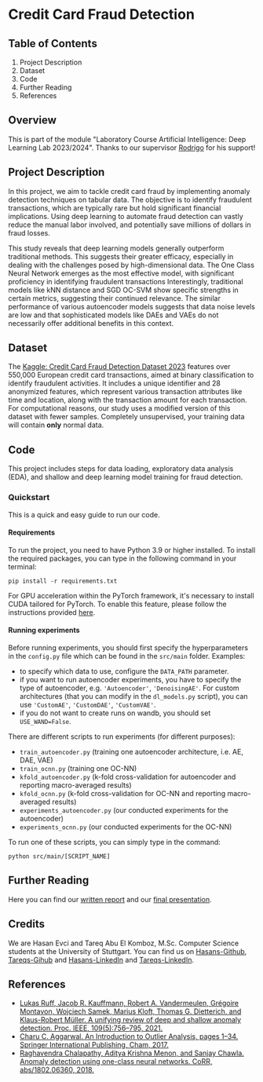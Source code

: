 # Credit Card Fraud Detection

## Table of Contents
1. Project Description
2. Dataset
3. Code
4. Further Reading
5. References

## Overview

This is part of the module "Laboratory Course Artificial Intelligence: Deep Learning Lab 2023/2024".
Thanks to our supervisor [Rodrigo](https://github.com/RodrigoLPA) for his support!

## Project Description

In this project, we aim to tackle credit card fraud by implementing anomaly detection techniques on tabular data. 
The objective is to identify fraudulent transactions, which are typically rare but hold significant financial implications. 
Using deep learning to automate fraud detection can vastly reduce the manual labor involved, and potentially save millions of dollars in fraud losses. 

This study reveals that deep learning models generally outperform traditional methods. 
This suggests their greater efficacy, especially in dealing with the challenges posed by high-dimensional data. 
The One Class Neural Network emerges as the most effective model, with significant proficiency in identifying fraudulent transactions
Interestingly, traditional models like kNN distance and SGD OC-SVM show specific strengths in certain metrics, suggesting their continued relevance. 
The similar performance of various autoencoder models suggests that data noise levels are low and that sophisticated models like DAEs and VAEs do not necessarily offer additional benefits in this context.

## Dataset

The [Kaggle: Credit Card Fraud Detection Dataset 2023](https://www.kaggle.com/datasets/nelgiriyewithana/credit-card-fraud-detection-dataset-2023/data) features over 550,000 European credit card transactions, aimed at binary classification to identify fraudulent activities. 
It includes a unique identifier and 28 anonymized features, which represent various transaction attributes like time and location, along with the transaction amount for each transaction.
For computational reasons, our study uses a modified version of this dataset with fewer samples.
Completely unsupervised, your training data will contain **only** normal data.

## Code

This project includes steps for data loading, exploratory data analysis (EDA), and shallow and deep learning model training for fraud detection.

### Quickstart

This is a quick and easy guide to run our code.

#### Requirements

To run the project, you need to have Python 3.9 or higher installed. To install the required packages, you can type in the following command in your terminal:

```
pip install -r requirements.txt
```

For GPU acceleration within the PyTorch framework, it's necessary to install CUDA tailored for PyTorch. To enable this feature, please follow the instructions provided [here](https://pytorch.org/get-started/locally/).

#### Running experiments

Before running experiments, you should first specify the hyperparameters in the `config.py` file which can be found in the `src/main` folder. Examples: 
- to specify which data to use, configure the `DATA_PATH` parameter.
- if you want to run autoencoder experiments, you have to specify the type of autoencoder, e.g. `'Autoencoder'`, `'DenoisingAE'`. For custom architectures (that you can modify in the `dl_models.py` script), you can use `'CustomAE'`, `'CustomDAE'`, `'CustomVAE'`.
- if you do not want to create runs on wandb, you should set `USE_WAND=False`.

There are different scripts to run experiments (for different purposes):
- `train_autoencoder.py` (training one autoencoder architecture, i.e. AE, DAE, VAE)
- `train_ocnn.py` (training one OC-NN)
- `kfold_autoencoder.py` (k-fold cross-validation for autoencoder and reporting macro-averaged results)
- `kfold_ocnn.py` (k-fold cross-validation for OC-NN and reporting macro-averaged results)
- `experiments_autoencoder.py` (our conducted experiments for the autoencoder)
- `experiments_ocnn.py` (our conducted experiments for the OC-NN)

To run one of these scripts, you can simply type in the command:

```
python src/main/[SCRIPT_NAME]
```

## Further Reading
Here you can find our [written report](https://github.com/Hasosh/Credit-Card-Fraud-Detection/blob/master/doc/paper.pdf) and our [final presentation](https://github.com/Hasosh/Credit-Card-Fraud-Detection/blob/master/doc/presentation.pdf).

## Credits
We are Hasan Evci and Tareq Abu El Komboz, M.Sc. Computer Science students at the University of Stuttgart.
You can find us on [Hasans-Github](https://github.com/Hasosh), [Tareqs-Gihub](https://github.com/TareqKomboz) and [Hasans-LinkedIn](https://www.linkedin.com/in/hasan-evci-41089922b/) and [Tareqs-LinkedIn](https://www.linkedin.com/in/tareqkomboz/).

## References
- [Lukas Ruff, Jacob R. Kauffmann, Robert A. Vandermeulen, Grégoire Montavon, Wojciech Samek, Marius Kloft,
Thomas G. Dietterich, and Klaus-Robert Müller. A unifying review of deep and shallow anomaly detection. Proc.
IEEE, 109(5):756–795, 2021.](https://arxiv.org/abs/2009.11732)
- [Charu C. Aggarwal. An Introduction to Outlier Analysis, pages 1–34. Springer International Publishing, Cham,
2017.](https://link.springer.com/chapter/10.1007/978-3-319-47578-3_1)
- [Raghavendra Chalapathy, Aditya Krishna Menon, and Sanjay Chawla. Anomaly detection using one-class neural
networks. CoRR, abs/1802.06360, 2018.](https://arxiv.org/abs/1802.06360)
